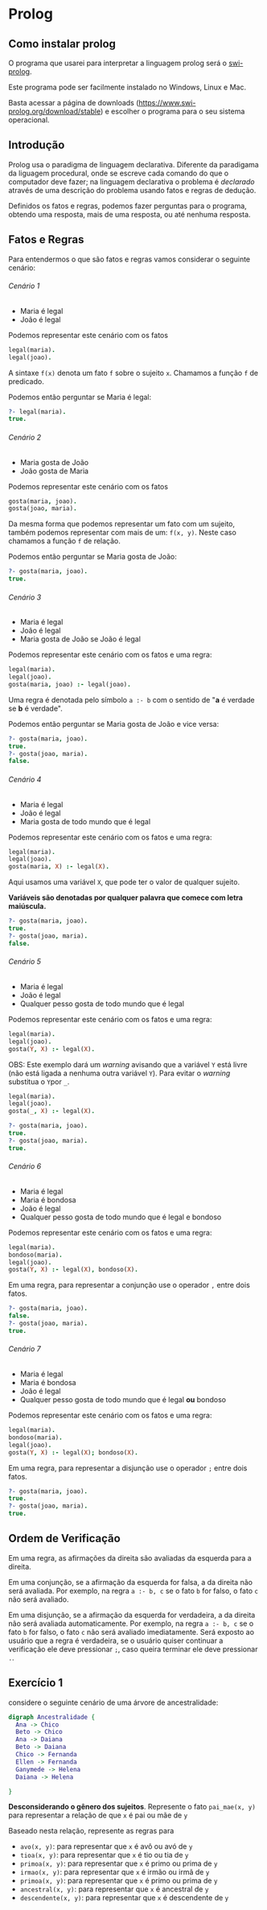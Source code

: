 # Prolog

## Como instalar prolog

O programa que usarei para interpretar a linguagem prolog será o [swi-prolog](https://www.swi-prolog.org/).

Este programa pode ser facilmente instalado no Windows, Linux e Mac.

Basta acessar a página de downloads (https://www.swi-prolog.org/download/stable) e escolher o programa para o seu sistema operacional.

## Introdução

Prolog usa o paradigma de linguagem declarativa.
Diferente da paradigama da liguagem procedural, onde se escreve cada comando do que o computador deve fazer;
na linguagem declarativa o problema é *declarado* através de uma descrição do problema usando fatos e regras de dedução.

Definidos os fatos e regras, podemos fazer perguntas para o programa, obtendo uma resposta, mais de uma resposta, ou até nenhuma resposta.

## Fatos e Regras

Para entendermos o que são fatos e regras vamos considerar o seguinte cenário:

###### Cenário 1
* Maria é legal
* João é legal

Podemos representar este cenário com os fatos
```Prolog
legal(maria).
legal(joao).
```

A sintaxe `f(x)` denota um fato `f` sobre o sujeito `x`.
Chamamos a função `f` de predicado.

Podemos então perguntar se Maria é legal:

```Prolog
?- legal(maria).
true.
```

###### Cenário 2
* Maria gosta de João
* João gosta de Maria

Podemos representar este cenário com os fatos
```Prolog
gosta(maria, joao).
gosta(joao, maria).
```

Da mesma forma que podemos representar um fato com um sujeito, também podemos representar com mais de um: `f(x, y)`.
Neste caso chamamos a função `f` de relação.

Podemos então perguntar se Maria gosta de João:

```Prolog
?- gosta(maria, joao).
true.
```


###### Cenário 3
* Maria é legal
* João é legal
* Maria gosta de João se João é legal

Podemos representar este cenário com os fatos e uma regra:
```Prolog
legal(maria).
legal(joao).
gosta(maria, joao) :- legal(joao).
```

Uma regra é denotada pelo símbolo `a :- b` com o sentido de "**a** é verdade se **b** é verdade".

Podemos então perguntar se Maria gosta de João e vice versa:

```Prolog
?- gosta(maria, joao).
true.
?- gosta(joao, maria).
false.
```

###### Cenário 4
* Maria é legal
* João é legal
* Maria gosta de todo mundo que é legal

Podemos representar este cenário com os fatos e uma regra:
```Prolog
legal(maria).
legal(joao).
gosta(maria, X) :- legal(X).
```

Aqui usamos uma variável ```X```, que pode ter o valor de qualquer sujeito.

**Variáveis são denotadas por qualquer palavra que comece com letra maiúscula.**

```Prolog
?- gosta(maria, joao).
true.
?- gosta(joao, maria).
false.
```


###### Cenário 5
* Maria é legal
* João é legal
* Qualquer pesso gosta de todo mundo que é legal

Podemos representar este cenário com os fatos e uma regra:
```Prolog
legal(maria).
legal(joao).
gosta(Y, X) :- legal(X).
```

OBS: Este exemplo dará um *warning* avisando que a variável `Y` está livre (não está ligada a nenhuma outra variável `Y`). Para evitar o *warning* substitua o `Y`por `_`.

```Prolog
legal(maria).
legal(joao).
gosta(_, X) :- legal(X).
```

```Prolog
?- gosta(maria, joao).
true.
?- gosta(joao, maria).
true.
```


###### Cenário 6
* Maria é legal
* Maria é bondosa
* João é legal
* Qualquer pesso gosta de todo mundo que é legal e bondoso

Podemos representar este cenário com os fatos e uma regra:
```Prolog
legal(maria).
bondoso(maria).
legal(joao).
gosta(Y, X) :- legal(X), bondoso(X).
```

Em uma regra, para representar a conjunção use o operador `,` entre dois fatos.

```Prolog
?- gosta(maria, joao).
false.
?- gosta(joao, maria).
true.
```

###### Cenário 7
* Maria é legal
* Maria é bondosa
* João é legal
* Qualquer pesso gosta de todo mundo que é legal **ou** bondoso

Podemos representar este cenário com os fatos e uma regra:
```Prolog
legal(maria).
bondoso(maria).
legal(joao).
gosta(Y, X) :- legal(X); bondoso(X).
```

Em uma regra, para representar a disjunção use o operador `;` entre dois fatos.

```Prolog
?- gosta(maria, joao).
true.
?- gosta(joao, maria).
true.
```

## Ordem de Verificação

Em uma regra, as afirmações da direita são avaliadas da esquerda para a direita.

Em uma conjunção, se a afirmação da esquerda for falsa, a da direita não será avaliada. Por exemplo, na regra `a :- b, c` se o fato `b` for falso, o fato `c` não será avaliado.

Em uma disjunção, se a afirmação da esquerda for verdadeira, a da direita não será avaliada automaticamente. Por exemplo, na regra `a :- b, c` se o fato `b` for falso, o fato `c` não será avaliado imediatamente. Será exposto ao usuário que a regra é verdadeira, se o usuário quiser continuar a verificação ele deve pressionar `;`, caso queira terminar ele deve pressionar `.`.


## Exercício 1


considere o seguinte cenário de uma árvore de ancestralidade:

```dot {engine="dot"}
digraph Ancestralidade {
  Ana -> Chico
  Beto -> Chico
  Ana -> Daiana
  Beto -> Daiana
  Chico -> Fernanda
  Ellen -> Fernanda
  Ganymede -> Helena
  Daiana -> Helena

}
```

**Desconsiderando o gênero dos sujeitos**. Represente o fato `pai_mae(x, y)` para representar a relação de que `x` é pai ou mãe de `y`

Baseado nesta relação, represente as regras para
* `avo(x, y)`: para representar que `x` é avô ou avó de `y`
* `tioa(x, y)`: para representar que `x` é tio ou tia de `y`
* `primoa(x, y)`: para representar que `x` é primo ou prima de `y`
* `irmao(x, y)`: para representar que `x` é irmão ou irmã de `y`
* `primoa(x, y)`: para representar que `x` é primo ou prima de `y`
* `ancestral(x, y)`: para representar que `x` é ancestral de `y`
* `descendente(x, y)`: para representar que `x` é descendente de `y`
